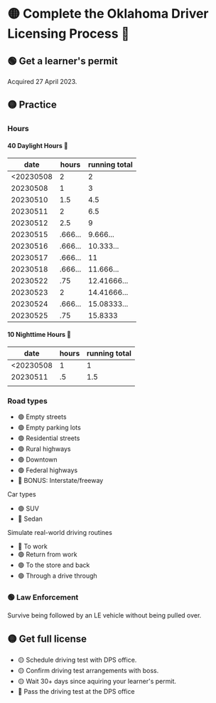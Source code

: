 # 🟡 Complete the Oklahoma Driver Licensing Process 🪪

## 🟢 Get a learner's permit
Acquired 27 April 2023.

## 🟡 Practice
### Hours
#### 40 Daylight Hours 🌄
|date|hours|running total|
|-|-|-|
|<20230508|2|2|
|20230508|1|3|
|20230510|1.5|4.5|
|20230511|2|6.5|
|20230512|2.5|9|
|20230515|.666...|9.666...|
|20230516|.666...|10.333...|
|20230517|.666...|11|
|20230518|.666...|11.666...|
|20230522|.75|12.41666...|
|20230523|2|14.41666...|
|20230524|.666...|15.08333...|
|20230525|.75|15.8333|

#### 10 Nighttime Hours 🌃
|date|hours|running total|
|-|-|-|
|<20230508|1|1|
|20230511|.5|1.5|
||||

### Road types

* 🟢 Empty streets
* 🟢 Empty parking lots
* 🟢 Residential streets
* 🟢 Rural highways
* 🟢 Downtown
* 🟢 Federal highways
* 🔴 BONUS: Interstate/freeway

Car types
* 🟢 SUV
* 🔴 Sedan

Simulate real-world driving routines
* 🔴 To work
* 🟢 Return from work
* 🟢 To the store and back
* 🟢 Through a drive through

### 🟢 Law Enforcement
Survive being followed by an LE vehicle without being pulled over.

## 🟡 Get full license
* 🟡 Schedule driving test with DPS office.
* 🟡 Confirm driving test arrangements with boss.
* 🟡 Wait 30+ days since aquiring your learner's permit.
* 🔴 Pass the driving test at the DPS office
